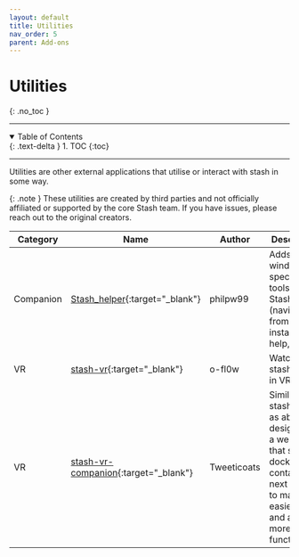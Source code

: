 ```yaml
---
layout: default
title: Utilities
nav_order: 5
parent: Add-ons
---
```

# Utilities
{: .no_toc }

---

<details open markdown="block">
  <summary>
    Table of Contents
  </summary>
  {: .text-delta }
1. TOC
{:toc}
</details>

---

Utilities are other external applications that utilise or interact with stash in some way.

{: .note }
These utilities are created by third parties and not officially affiliated or supported by the core Stash team. If you have issues, please reach out to the original creators.

Category | Name | Author | Description
-|-|-|-
Companion | [Stash_helper](https://github.com/philpw99/Stash_Helper){:target="_blank"} | philpw99 | Adds some windows-specific tools to Stash (navigate from icon, installation help, etc)
VR | [stash-vr](https://github.com/o-fl0w/stash-vr){:target="_blank"} | o-fl0w | Watch your stash library in VR.
VR | [stash-vr-companion](https://github.com/Tweeticoats/stash-vr-companion){:target="_blank"} | Tweeticoats  | Similar to stash-deovr as above but designed as a web app that sits in a docker container next to stash to make it easier to use and add more functionality.